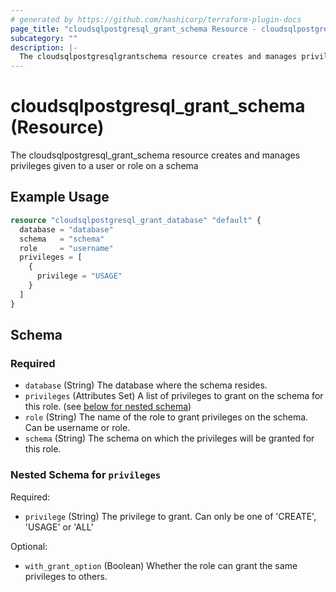 ```yaml
---
# generated by https://github.com/hashicorp/terraform-plugin-docs
page_title: "cloudsqlpostgresql_grant_schema Resource - cloudsqlpostgresql"
subcategory: ""
description: |-
  The cloudsqlpostgresqlgrantschema resource creates and manages privileges given to a user or role on a schema
---
```


# cloudsqlpostgresql_grant_schema (Resource)

The cloudsqlpostgresql_grant_schema resource creates and manages privileges given to a user or role on a schema

## Example Usage

```terraform
resource "cloudsqlpostgresql_grant_database" "default" {
  database = "database"
  schema   = "schema"
  role     = "username"
  privileges = [
    {
      privilege = "USAGE"
    }
  ]
}
```

<!-- schema generated by tfplugindocs -->
## Schema

### Required

- `database` (String) The database where the schema resides.
- `privileges` (Attributes Set) A list of privileges to grant on the schema for this role. (see [below for nested schema](#nestedatt--privileges))
- `role` (String) The name of the role to grant privileges on the schema. Can be username or role.
- `schema` (String) The schema on which the privileges will be granted for this role.

<a id="nestedatt--privileges"></a>
### Nested Schema for `privileges`

Required:

- `privilege` (String) The privilege to grant. Can only be one of 'CREATE', 'USAGE' or 'ALL'

Optional:

- `with_grant_option` (Boolean) Whether the role can grant the same privileges to others.
